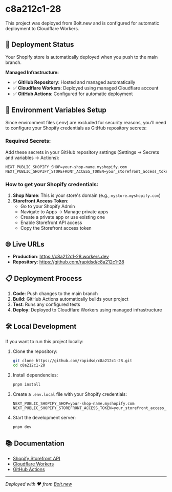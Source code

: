 # c8a212c1-28

This project was deployed from Bolt.new and is configured for automatic deployment to Cloudflare Workers.

## 🚀 Deployment Status

Your Shopify store is automatically deployed when you push to the main branch.

**Managed Infrastructure:**
- ✅ **GitHub Repository**: Hosted and managed automatically
- ✅ **Cloudflare Workers**: Deployed using managed Cloudflare account
- ✅ **GitHub Actions**: Configured for automatic deployment

## 🔧 Environment Variables Setup

Since environment files (.env) are excluded for security reasons, you'll need to configure your Shopify credentials as GitHub repository secrets:

### Required Secrets:
Add these secrets in your GitHub repository settings (Settings → Secrets and variables → Actions):

```
NEXT_PUBLIC_SHOPIFY_SHOP=your-shop-name.myshopify.com
NEXT_PUBLIC_SHOPIFY_STOREFRONT_ACCESS_TOKEN=your_storefront_access_token
```

### How to get your Shopify credentials:
1. **Shop Name**: This is your store's domain (e.g., `mystore.myshopify.com`)
2. **Storefront Access Token**: 
   - Go to your Shopify Admin
   - Navigate to Apps → Manage private apps
   - Create a private app or use existing one
   - Enable Storefront API access
   - Copy the Storefront access token

## 🌐 Live URLs

- **Production**: https://c8a212c1-28.workers.dev
- **Repository**: https://github.com/rapidsd/c8a212c1-28

## 📋 Deployment Process

1. **Code**: Push changes to the main branch
2. **Build**: GitHub Actions automatically builds your project
3. **Test**: Runs any configured tests
4. **Deploy**: Deployed to Cloudflare Workers using managed infrastructure

## 🛠️ Local Development

If you want to run this project locally:

1. Clone the repository:
   ```bash
   git clone https://github.com/rapidsd/c8a212c1-28.git
   cd c8a212c1-28
   ```

2. Install dependencies:
   ```bash
   pnpm install
   ```

3. Create a `.env.local` file with your Shopify credentials:
   ```
   NEXT_PUBLIC_SHOPIFY_SHOP=your-shop-name.myshopify.com
   NEXT_PUBLIC_SHOPIFY_STOREFRONT_ACCESS_TOKEN=your_storefront_access_token
   ```

4. Start the development server:
   ```bash
   pnpm dev
   ```

## 📚 Documentation

- [Shopify Storefront API](https://shopify.dev/docs/api/storefront)
- [Cloudflare Workers](https://developers.cloudflare.com/workers/)
- [GitHub Actions](https://docs.github.com/en/actions)

---

*Deployed with ❤️ from [Bolt.new](https://bolt.new)*

